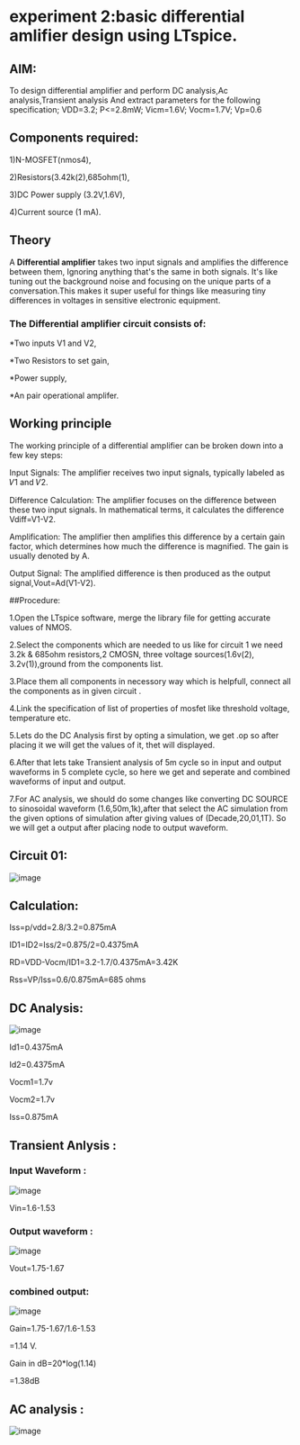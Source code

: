 # experiment 2:basic differential amlifier design using LTspice.
## AIM:
To design differential amplifier and perform DC analysis,Ac analysis,Transient analysis And extract parameters
for the following specification;
VDD=3.2; P<=2.8mW; Vicm=1.6V; Vocm=1.7V; Vp=0.6
## Components required:
1)N-MOSFET(nmos4),

2)Resistors(3.42k(2),685ohm(1),

3)DC Power supply (3.2V,1.6V),

4)Current source (1 mA).

## Theory
A **Differential amplifier** takes two input signals and amplifies the difference between them, Ignoring anything that's the same in both signals. It's like tuning out the background noise and focusing on the unique parts of a conversation.This makes it super useful for things like measuring tiny differences in voltages in sensitive electronic equipment.
### The Differential amplifier circuit consists of:
*Two inputs V1 and V2,

*Two Resistors to set gain,

*Power supply, 

*An pair operational amplifer.

## Working principle
The working principle of a differential amplifier can be broken down into a few key steps:

Input Signals: The amplifier receives two input signals, typically labeled as 𝑉1 and 𝑉2.

Difference Calculation: The amplifier focuses on the difference between these two input signals. In mathematical terms, it calculates the difference Vdiff=V1-V2.

Amplification: The amplifier then amplifies this difference by a certain gain factor, which determines how much the difference is magnified. The gain is usually denoted by A.

Output Signal: The amplified difference is then produced as the output signal,Vout=Ad(V1-V2).

##Procedure:

1.Open the LTspice software, merge the library file for getting accurate values of NMOS.

2.Select the components which are needed to us like for circuit 1 we need 3.2k & 685ohm resistors,2 CMOSN, three voltage sources(1.6v(2), 3.2v(1)),ground from the components list.

3.Place them all components in necessory way which is helpfull, connect all the components as in given circuit .

4.Link the specification of list of properties of mosfet like threshold voltage, temperature etc.

5.Lets do the DC Analysis first by opting a simulation, we get .op so after placing it we will get the values of it, thet will displayed.

6.After that lets take Transient analysis of 5m cycle so in input and output waveforms in 5 complete cycle, so here we get and seperate and combined waveforms of input and output.

7.For AC analysis, we should do some changes like converting DC SOURCE to sinosoidal waveform (1.6,50m,1k),after that select the AC simulation from the given options of simulation after giving values of (Decade,20,01,1T). So we will get a output after placing node to output waveform.

## Circuit 01:
![image](https://github.com/user-attachments/assets/d269d41b-939e-4ba6-bf9b-fb5dd19e4e67)

## Calculation:
Iss=p/vdd=2.8/3.2=0.875mA

ID1=ID2=Iss/2=0.875/2=0.4375mA

RD=VDD-Vocm/ID1=3.2-1.7/0.4375mA=3.42K

Rss=VP/Iss=0.6/0.875mA=685 ohms

## DC Analysis:

![image](https://github.com/user-attachments/assets/b2466887-bd0a-492c-b84d-08c4bbcf5edd)


Id1=0.4375mA

Id2=0.4375mA

Vocm1=1.7v

Vocm2=1.7v

Iss=0.875mA

## Transient Anlysis :

### Input Waveform :

![image](https://github.com/user-attachments/assets/0a98d3bc-d70d-456b-a37c-d77f75fa412f)

Vin=1.6-1.53

### Output waveform :

![image](https://github.com/user-attachments/assets/09a724ca-15f4-4e7f-b2c6-bbfc7dd1ad19)

Vout=1.75-1.67

### combined output:

![image](https://github.com/user-attachments/assets/54fd43a9-9da6-4076-9706-e16ed5518ee4)

Gain=1.75-1.67/1.6-1.53

=1.14 V.

Gain in dB=20*log(1.14)

=1.38dB

## AC analysis :
![image](https://github.com/user-attachments/assets/75fe4cd8-c9ba-469e-a49d-ac81bd2f433c)









